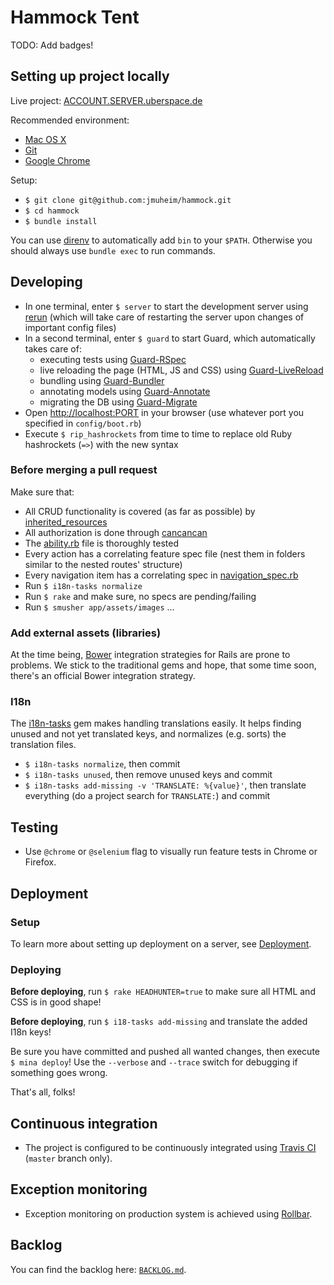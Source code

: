 # Hammock Tent

TODO: Add badges!

## Setting up project locally

Live project: [ACCOUNT.SERVER.uberspace.de](http://ACCOUNT.SERVER.uberspace.de)

Recommended environment:

- [Mac OS X](http://www.apple.com/osx/)
- [Git](http://git-scm.com/)
- [Google Chrome](https://www.google.com/intl/en/chrome/browser/)

Setup:

- `$ git clone git@github.com:jmuheim/hammock.git`
- `$ cd hammock`
- `$ bundle install`

You can use [direnv](https://github.com/zimbatm/direnv) to automatically add `bin` to your `$PATH`. Otherwise you should always use `bundle exec` to run commands.

## Developing

- In one terminal, enter `$ server` to start the development server using [rerun](https://github.com/alexch/rerun) (which will take care of restarting the server upon changes of important config files)
- In a second terminal, enter `$ guard` to start Guard, which automatically takes care of:
    - executing tests using [Guard-RSpec](https://github.com/guard/guard-rspec)
    - live reloading the page (HTML, JS and CSS) using [Guard-LiveReload](https://github.com/guard/guard-livereload)
    - bundling using [Guard-Bundler](https://github.com/guard/guard-bundler)
    - annotating models using [Guard-Annotate](https://github.com/cpjolicoeur/guard-annotate)
    - migrating the DB using [Guard-Migrate](https://github.com/glanotte/guard-migrate)
- Open [http://localhost:PORT](http://localhost:PORT) in your browser (use whatever port you specified in `config/boot.rb`)
- Execute `$ rip_hashrockets` from time to time to replace old Ruby hashrockets (`=>`) with the new syntax

### Before merging a pull request

Make sure that:

- All CRUD functionality is covered (as far as possible) by [inherited_resources](https://github.com/josevalim/inherited_resources)
- All authorization is done through [cancancan](https://github.com/CanCanCommunity/cancancan)
- The [ability.rb](./app/models/ability.rb) file is thoroughly tested
- Every action has a correlating feature spec file (nest them in folders similar to the nested routes' structure)
- Every navigation item has a correlating spec in [navigation_spec.rb](./spec/features/navigation_spec.rb)
- Run `$ i18n-tasks normalize`
- Run `$ rake` and make sure, no specs are pending/failing
- Run `$ smusher app/assets/images` ...

### Add external assets (libraries)

At the time being, [Bower](http://bower.io/) integration strategies for Rails are prone to problems. We stick to the traditional gems and hope, that some time soon, there's an official Bower integration strategy.

### I18n

The [i18n-tasks](https://github.com/glebm/i18n-tasks) gem makes handling translations easily. It helps finding unused and not yet translated keys, and normalizes (e.g. sorts) the translation files.

- `$ i18n-tasks normalize`, then commit
- `$ i18n-tasks unused`, then remove unused keys and commit
- `$ i18n-tasks add-missing -v 'TRANSLATE: %{value}'`, then translate everything (do a project search for `TRANSLATE:`) and commit

## Testing

- Use `@chrome` or `@selenium` flag to visually run feature tests in Chrome or Firefox.

## Deployment

### Setup

To learn more about setting up deployment on a server, see [Deployment](./DEPLOYMENT.md).

### Deploying

**Before deploying**, run `$ rake HEADHUNTER=true` to make sure all HTML and CSS is in good shape!

**Before deploying**, run `$ i18-tasks add-missing` and translate the added I18n keys!

Be sure you have committed and pushed all wanted changes, then execute `$ mina deploy`! Use the `--verbose` and `--trace` switch for debugging if something goes wrong.

That's all, folks!

## Continuous integration

- The project is configured to be continuously integrated using [Travis CI](https://travis-ci.org/jmuheim/hammock) (`master` branch only).

## Exception monitoring

- Exception monitoring on production system is achieved using [Rollbar](https://rollbar.com/jmuheim/HammockTent/).

## Backlog

You can find the backlog here: [`BACKLOG.md`](./BACKLOG.md).
